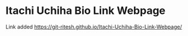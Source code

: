 # Itachi Uchiha Bio Link Webpage

Link added 
https://git-ritesh.github.io/Itachi-Uchiha-Bio-Link-Webpage/


